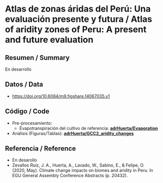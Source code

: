 # Atlas de zonas áridas del Perú: Una evaluación presente y futura / Atlas of aridity zones of Peru: A present and future evaluation

## Resumen / Summary
En desarrollo

## Datos / Data
* https://doi.org/10.6084/m9.figshare.14067035.v1

## Código / Code
* Pre-procesamiento: 
  * Evapotranspiración del cultivo de referencia: [**adrHuerta/Evaporation**](https://github.com/adrHuerta/Evaporation)
* Análisis (Figuras/Tablas): [**adrHuerta/GCC2_aridity_changes**](https://github.com/adrHuerta/GCC2_aridity_changes)

## Referencia / Reference
* En desarollo
* Zevallos Ruiz, J. A., Huerta, A., Lavado, W., Sabino, E., & Felipe, O. (2020, May). Climate change impacts on biomes and aridity in Peru. In EGU General Assembly Conference Abstracts (p. 20432).
